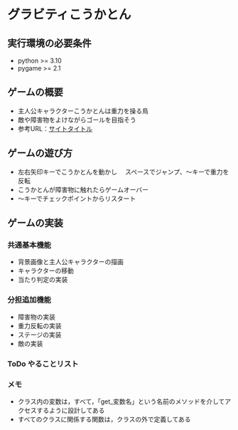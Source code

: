 # グラビティこうかとん

## 実行環境の必要条件
* python >= 3.10
* pygame >= 2.1

## ゲームの概要
* 主人公キャラクターこうかとんは重力を操る鳥
* 敵や障害物をよけながらゴールを目指そう
* 参考URL：[サイトタイトル](https://www.hoge.com/)

## ゲームの遊び方
* 左右矢印キーでこうかとんを動かし
　スペースでジャンプ、～キーで重力を反転
* こうかとんが障害物に触れたらゲームオーバー
* ～キーでチェックポイントからリスタート

## ゲームの実装
### 共通基本機能
* 背景画像と主人公キャラクターの描画
* キャラクターの移動
* 当たり判定の実装

### 分担追加機能
* 障害物の実装
* 重力反転の実装
* ステージの実装
* 敵の実装

### ToDo やることリスト

### メモ
* クラス内の変数は，すべて，「get_変数名」という名前のメソッドを介してアクセスするように設計してある
* すべてのクラスに関係する関数は，クラスの外で定義してある